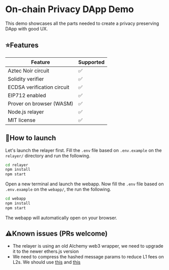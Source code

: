 # On-chain Privacy DApp Demo

This demo showcases all the parts needed to create a privacy preserving DApp with good UX.

## ⭐Features

| Feature | Supported |
|----------|------------ |
| Aztec Noir circuit | ✅ |
| Solidity verifier | ✅ |
| ECDSA verification circuit | ✅ |
| EIP712 enabled | ✅ |
| Prover on browser (WASM) | ✅ |
| Node.js relayer | ✅ |
| MIT license | ✅ |

## 🚀How to launch

Let's launch the relayer first. Fill the `.env` file based on `.env.example` on the `relayer/` directory and run the following.

```bash
cd relayer
npm install
npm start
```

Open a new terminal and launch the webapp. Now fill the `.env` file based on `.env.example` on the `webapp/`, the run the following.

```bash
cd webapp
npm install
npm start
```

The webapp will automatically open on your browser.

## ⚠️Known issues (PRs welcome)

* The relayer is using an old Alchemy web3 wrapper, we need to upgrade it to the newer ethers.js version
* We need to compress the hashed message params to reduce L1 fees on L2s. We should use [this](https://github.com/Bank-of-JubJub/base/blob/2a0247a441463a6619cc8d5f13d81717d166b770/hardhat/contracts/UsingAccountControllers.sol#L158) and [this](https://github.com/Bank-of-JubJub/base/blob/master/circuits/change_eth_signer/src/main.nr)